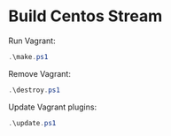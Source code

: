 # Build Centos Stream

Run Vagrant:

```powershell
.\make.ps1
```

Remove Vagrant:

```powershell
.\destroy.ps1
```

Update Vagrant plugins:

```powershell
.\update.ps1
```
